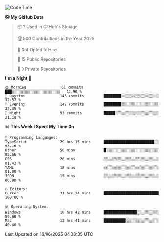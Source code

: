 <!--START_SECTION:waka-->
![Code Time](http://img.shields.io/badge/Code%20Time-7%2C167%20hrs%2053%20mins-blue)

**🐱 My GitHub Data** 

> 📦 ? Used in GitHub's Storage 
 > 
> 🏆 500 Contributions in the Year 2025
 > 
> 🚫 Not Opted to Hire
 > 
> 📜 15 Public Repositories 
 > 
> 🔑 0 Private Repositories 
 > 
**I'm a Night 🦉** 

```text
🌞 Morning                61 commits          ███░░░░░░░░░░░░░░░░░░░░░░   13.90 % 
🌆 Daytime                143 commits         ████████░░░░░░░░░░░░░░░░░   32.57 % 
🌃 Evening                142 commits         ████████░░░░░░░░░░░░░░░░░   32.35 % 
🌙 Night                  93 commits          █████░░░░░░░░░░░░░░░░░░░░   21.18 % 
```


📊 **This Week I Spent My Time On** 

```text
💬 Programming Languages: 
TypeScript               29 hrs 15 mins      ███████████████████████░░   93.16 % 
Other                    50 mins             █░░░░░░░░░░░░░░░░░░░░░░░░   02.66 % 
CSS                      26 mins             ░░░░░░░░░░░░░░░░░░░░░░░░░   01.43 % 
YAML                     18 mins             ░░░░░░░░░░░░░░░░░░░░░░░░░   01.00 % 
JSON                     15 mins             ░░░░░░░░░░░░░░░░░░░░░░░░░   00.80 % 

🔥 Editors: 
Cursor                   31 hrs 24 mins      █████████████████████████   100.00 % 

💻 Operating System: 
Windows                  18 hrs 42 mins      ███████████████░░░░░░░░░░   59.60 % 
Mac                      12 hrs 41 mins      ██████████░░░░░░░░░░░░░░░   40.40 % 
```


 Last Updated on 16/06/2025 04:30:35 UTC
<!--END_SECTION:waka-->

